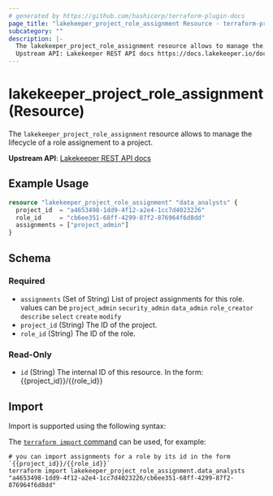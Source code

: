 ```yaml
---
# generated by https://github.com/hashicorp/terraform-plugin-docs
page_title: "lakekeeper_project_role_assignment Resource - terraform-provider-lakekeeper"
subcategory: ""
description: |-
  The lakekeeper_project_role_assignment resource allows to manage the lifecycle of a role assignement to a project.
  Upstream API: Lakekeeper REST API docs https://docs.lakekeeper.io/docs/nightly/api/management/#tag/permissions/operation/update_project_assignments
---
```


# lakekeeper_project_role_assignment (Resource)

The `lakekeeper_project_role_assignment` resource allows to manage the lifecycle of a role assignement to a project.

**Upstream API**: [Lakekeeper REST API docs](https://docs.lakekeeper.io/docs/nightly/api/management/#tag/permissions/operation/update_project_assignments)

## Example Usage

```terraform
resource "lakekeeper_project_role_assignment" "data_analysts" {
  project_id  = "a4653498-1dd9-4f12-a2e4-1cc7d4023226"
  role_id     = "cb6ee351-68ff-4299-87f2-876964f6d8dd"
  assignments = ["project_admin"]
}
```

<!-- schema generated by tfplugindocs -->
## Schema

### Required

- `assignments` (Set of String) List of project assignments for this role. values can be `project_admin` `security_admin` `data_admin` `role_creator` `describe` `select` `create` `modify`
- `project_id` (String) The ID of the project.
- `role_id` (String) The ID of the role.

### Read-Only

- `id` (String) The internal ID of this resource. In the form: {{project_id}}/{{role_id}}

## Import

Import is supported using the following syntax:

The [`terraform import` command](https://developer.hashicorp.com/terraform/cli/commands/import) can be used, for example:

```shell
# you can import assignments for a role by its id in the form `{{project_id}}/{{role_id}}`
terraform import lakekeeper_project_role_assignment.data_analysts "a4653498-1dd9-4f12-a2e4-1cc7d4023226/cb6ee351-68ff-4299-87f2-876964f6d8dd"
```
